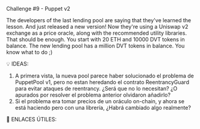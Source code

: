 Challenge #9 - Puppet v2

The developers of the last lending pool are saying that they've learned the lesson. And just released a new version!
Now they're using a Uniswap v2 exchange as a price oracle, along with the recommended utility libraries. That should be enough.
You start with 20 ETH and 10000 DVT tokens in balance. The new lending pool has a million DVT tokens in balance. You know what to do ;) 

💡 IDEAS:
1) A primera vista, la nueva pool parece haber solucionado el problema de PuppetPool v1, pero no estan heredando el contrato ReentrancyGuard para evitar ataques de reentrancy. ¿Será que no lo necesitan? ¿O apurados por resolver el problema anterior olvidaron añadirlo?
2) Si el problema era tomar precios de un oráculo on-chain, y ahora se está haciendo pero con una librería, ¿Habrá cambiado algo realmente?


📎 ENLACES ÚTILES:
